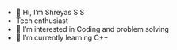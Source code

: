 - 👋 Hi, I’m Shreyas S S
- Tech enthusiast
- 👀 I’m interested in Coding and problem solving
- 🌱 I’m currently learning C++

<!---
5hrey45/5hrey45 is a ✨ special ✨ repository because its `README.md` (this file) appears on your GitHub profile.
You can click the Preview link to take a look at your changes.
--->
